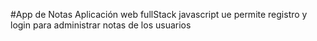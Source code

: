 #App de Notas
Aplicación web fullStack javascript ue permite registro y login para administrar notas de los usuarios